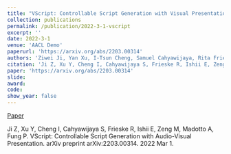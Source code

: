 ```yaml
---
title: "VScript: Controllable Script Generation with Visual Presentation"
collection: publications
permalink: /publication/2022-3-1-vscript
excerpt: ''
date: 2022-3-1
venue: 'AACL Demo'
paperurl: 'https://arxiv.org/abs/2203.00314'
authors: 'Ziwei Ji, Yan Xu, I-Tsun Cheng, Samuel Cahyawijaya, Rita Frieske, Etsuko Ishii, Min Zeng, Andrea Madotto, Pascale Fung'
citation: 'Ji Z, Xu Y, Cheng I, Cahyawijaya S, Frieske R, Ishii E, Zeng M, Madotto A, Fung P. VScript: Controllable Script Generation with Audio-Visual Presentation. arXiv preprint arXiv:2203.00314. 2022 Mar 1.'
paper: 'https://arxiv.org/abs/2203.00314'
slide:
award:
code:
show_year: false
---
```

[Paper](https://arxiv.org/abs/2203.00314)

Ji Z, Xu Y, Cheng I, Cahyawijaya S, Frieske R, Ishii E, Zeng M, Madotto A, Fung P. VScript: Controllable Script Generation with Audio-Visual Presentation. arXiv preprint arXiv:2203.00314. 2022 Mar 1.
